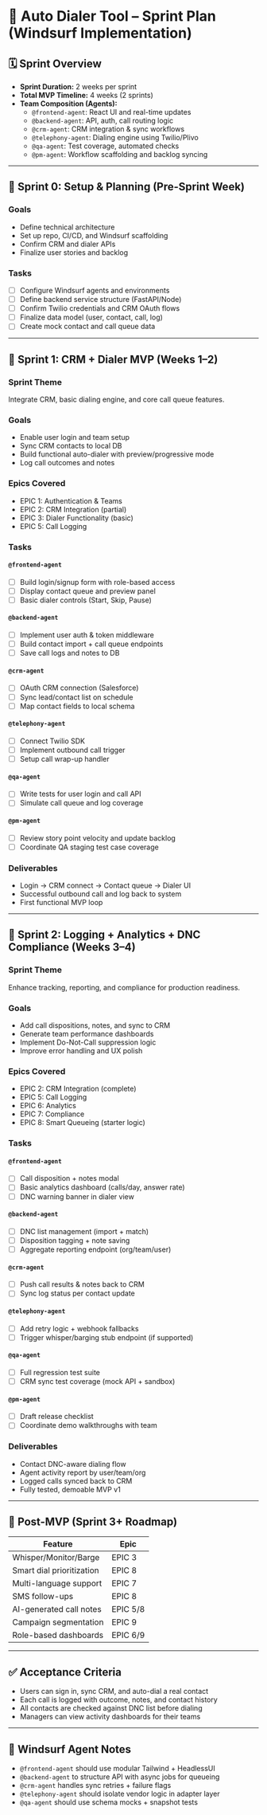 # 🚀 Auto Dialer Tool – Sprint Plan (Windsurf Implementation)

## 🗓️ Sprint Overview

- **Sprint Duration:** 2 weeks per sprint
- **Total MVP Timeline:** 4 weeks (2 sprints)
- **Team Composition (Agents):**
  - `@frontend-agent`: React UI and real-time updates
  - `@backend-agent`: API, auth, call routing logic
  - `@crm-agent`: CRM integration & sync workflows
  - `@telephony-agent`: Dialing engine using Twilio/Plivo
  - `@qa-agent`: Test coverage, automated checks
  - `@pm-agent`: Workflow scaffolding and backlog syncing

---

## 🧭 Sprint 0: Setup & Planning (Pre-Sprint Week)

### Goals
- Define technical architecture
- Set up repo, CI/CD, and Windsurf scaffolding
- Confirm CRM and dialer APIs
- Finalize user stories and backlog

### Tasks
- [ ] Configure Windsurf agents and environments
- [ ] Define backend service structure (FastAPI/Node)
- [ ] Confirm Twilio credentials and CRM OAuth flows
- [ ] Finalize data model (user, contact, call, log)
- [ ] Create mock contact and call queue data

---

## 🚀 Sprint 1: CRM + Dialer MVP (Weeks 1–2)

### Sprint Theme
Integrate CRM, basic dialing engine, and core call queue features.

### Goals
- Enable user login and team setup
- Sync CRM contacts to local DB
- Build functional auto-dialer with preview/progressive mode
- Log call outcomes and notes

### Epics Covered
- EPIC 1: Authentication & Teams
- EPIC 2: CRM Integration (partial)
- EPIC 3: Dialer Functionality (basic)
- EPIC 5: Call Logging

### Tasks

#### `@frontend-agent`
- [ ] Build login/signup form with role-based access
- [ ] Display contact queue and preview panel
- [ ] Basic dialer controls (Start, Skip, Pause)

#### `@backend-agent`
- [ ] Implement user auth & token middleware
- [ ] Build contact import + call queue endpoints
- [ ] Save call logs and notes to DB

#### `@crm-agent`
- [ ] OAuth CRM connection (Salesforce)
- [ ] Sync lead/contact list on schedule
- [ ] Map contact fields to local schema

#### `@telephony-agent`
- [ ] Connect Twilio SDK
- [ ] Implement outbound call trigger
- [ ] Setup call wrap-up handler

#### `@qa-agent`
- [ ] Write tests for user login and call API
- [ ] Simulate call queue and log coverage

#### `@pm-agent`
- [ ] Review story point velocity and update backlog
- [ ] Coordinate QA staging test case coverage

### Deliverables
- Login → CRM connect → Contact queue → Dialer UI
- Successful outbound call and log back to system
- First functional MVP loop

---

## 🚀 Sprint 2: Logging + Analytics + DNC Compliance (Weeks 3–4)

### Sprint Theme
Enhance tracking, reporting, and compliance for production readiness.

### Goals
- Add call dispositions, notes, and sync to CRM
- Generate team performance dashboards
- Implement Do-Not-Call suppression logic
- Improve error handling and UX polish

### Epics Covered
- EPIC 2: CRM Integration (complete)
- EPIC 5: Call Logging
- EPIC 6: Analytics
- EPIC 7: Compliance
- EPIC 8: Smart Queueing (starter logic)

### Tasks

#### `@frontend-agent`
- [ ] Call disposition + notes modal
- [ ] Basic analytics dashboard (calls/day, answer rate)
- [ ] DNC warning banner in dialer view

#### `@backend-agent`
- [ ] DNC list management (import + match)
- [ ] Disposition tagging + note saving
- [ ] Aggregate reporting endpoint (org/team/user)

#### `@crm-agent`
- [ ] Push call results & notes back to CRM
- [ ] Sync log status per contact update

#### `@telephony-agent`
- [ ] Add retry logic + webhook fallbacks
- [ ] Trigger whisper/barging stub endpoint (if supported)

#### `@qa-agent`
- [ ] Full regression test suite
- [ ] CRM sync test coverage (mock API + sandbox)

#### `@pm-agent`
- [ ] Draft release checklist
- [ ] Coordinate demo walkthroughs with team

### Deliverables
- Contact DNC-aware dialing flow
- Agent activity report by user/team/org
- Logged calls synced back to CRM
- Fully tested, demoable MVP v1

---

## 🎯 Post-MVP (Sprint 3+ Roadmap)

| Feature                  | Epic        |
|--------------------------|-------------|
| Whisper/Monitor/Barge    | EPIC 3      |
| Smart dial prioritization| EPIC 8      |
| Multi-language support   | EPIC 7      |
| SMS follow-ups           | EPIC 8      |
| AI-generated call notes  | EPIC 5/8    |
| Campaign segmentation    | EPIC 9      |
| Role-based dashboards    | EPIC 6/9    |

---

## ✅ Acceptance Criteria

- Users can sign in, sync CRM, and auto-dial a real contact
- Each call is logged with outcome, notes, and contact history
- All contacts are checked against DNC list before dialing
- Managers can view activity dashboards for their teams

---

## 🧠 Windsurf Agent Notes

- `@frontend-agent` should use modular Tailwind + HeadlessUI
- `@backend-agent` to structure API with async jobs for queueing
- `@crm-agent` handles sync retries + failure flags
- `@telephony-agent` should isolate vendor logic in adapter layer
- `@qa-agent` should use schema mocks + snapshot tests
